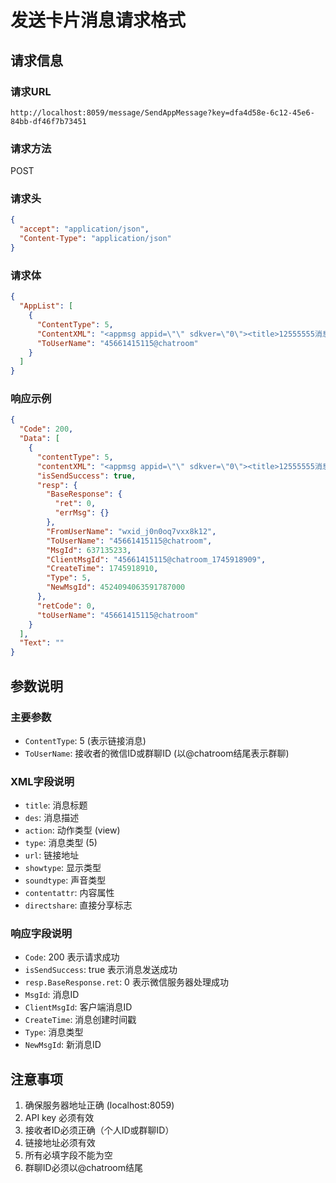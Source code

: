 # 发送卡片消息请求格式

## 请求信息

### 请求URL
```
http://localhost:8059/message/SendAppMessage?key=dfa4d58e-6c12-45e6-84bb-df46f7b73451
```

### 请求方法
POST

### 请求头
```json
{
  "accept": "application/json",
  "Content-Type": "application/json"
}
```

### 请求体
```json
{
  "AppList": [
    {
      "ContentType": 5,
      "ContentXML": "<appmsg appid=\"\" sdkver=\"0\"><title>12555555消息推送服务-消息详情</title><des>测试点击查看详情</des><action>view</action><type>5</type><showtype>0</showtype><soundtype>0</soundtype><mediatagname></mediatagname><messageext></messageext><messageaction></messageaction><content></content><contentattr>0</contentattr><url>https://wxpusher.zjiecode.com/api/message/1K6ZVo6n5wMPOIFAl7amiBKPTXsEUaHN</url><lowurl></lowurl><dataurl></dataurl><lowdataurl></lowdataurl><songalbumurl></songalbumurl><songlyric></songlyric><appattach><totallen>0</totallen><attachid></attachid><fileext></fileext><cdnthumbaeskey></cdnthumbaeskey><aeskey></aeskey></appattach><extinfo></extinfo><sourceusername></sourceusername><sourcedisplayname></sourcedisplayname><thumburl></thumburl><md5></md5><statextstr></statextstr><directshare>0</directshare></appmsg>",
      "ToUserName": "45661415115@chatroom"
    }
  ]
}
```

### 响应示例
```json
{
  "Code": 200,
  "Data": [
    {
      "contentType": 5,
      "contentXML": "<appmsg appid=\"\" sdkver=\"0\"><title>12555555消息推送服务-消息详情</title><des>测试点击查看详情</des><action>view</action><type>5</type><showtype>0</showtype><soundtype>0</soundtype><mediatagname></mediatagname><messageext></messageext><messageaction></messageaction><content></content><contentattr>0</contentattr><url>https://wxpusher.zjiecode.com/api/message/1K6ZVo6n5wMPOIFAl7amiBKPTXsEUaHN</url><lowurl></lowurl><dataurl></dataurl><lowdataurl></lowdataurl><songalbumurl></songalbumurl><songlyric></songlyric><appattach><totallen>0</totallen><attachid></attachid><fileext></fileext><cdnthumbaeskey></cdnthumbaeskey><aeskey></aeskey></appattach><extinfo></extinfo><sourceusername></sourceusername><sourcedisplayname></sourcedisplayname><thumburl></thumburl><md5></md5><statextstr></statextstr><directshare>0</directshare></appmsg>",
      "isSendSuccess": true,
      "resp": {
        "BaseResponse": {
          "ret": 0,
          "errMsg": {}
        },
        "FromUserName": "wxid_j0n0oq7vxx8k12",
        "ToUserName": "45661415115@chatroom",
        "MsgId": 637135233,
        "ClientMsgId": "45661415115@chatroom_1745918909",
        "CreateTime": 1745918910,
        "Type": 5,
        "NewMsgId": 4524094063591787000
      },
      "retCode": 0,
      "toUserName": "45661415115@chatroom"
    }
  ],
  "Text": ""
}
```

## 参数说明

### 主要参数
- `ContentType`: 5 (表示链接消息)
- `ToUserName`: 接收者的微信ID或群聊ID (以@chatroom结尾表示群聊)

### XML字段说明
- `title`: 消息标题
- `des`: 消息描述
- `action`: 动作类型 (view)
- `type`: 消息类型 (5)
- `url`: 链接地址
- `showtype`: 显示类型
- `soundtype`: 声音类型
- `contentattr`: 内容属性
- `directshare`: 直接分享标志

### 响应字段说明
- `Code`: 200 表示请求成功
- `isSendSuccess`: true 表示消息发送成功
- `resp.BaseResponse.ret`: 0 表示微信服务器处理成功
- `MsgId`: 消息ID
- `ClientMsgId`: 客户端消息ID
- `CreateTime`: 消息创建时间戳
- `Type`: 消息类型
- `NewMsgId`: 新消息ID

## 注意事项
1. 确保服务器地址正确 (localhost:8059)
2. API key 必须有效
3. 接收者ID必须正确（个人ID或群聊ID）
4. 链接地址必须有效
5. 所有必填字段不能为空
6. 群聊ID必须以@chatroom结尾 